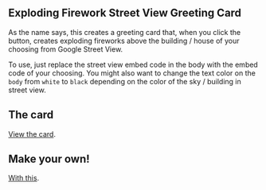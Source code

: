 ## Exploding Firework Street View Greeting Card

As the name says, this creates a greeting card that, when you click the button, creates exploding fireworks above the building / house of your choosing from Google Street View.

To use, just replace the street view embed code in the body with the embed code of your choosing. You might also want to change the text color on the ``body`` from ``white`` to ``black`` depending on the color of the sky / building in street view.

## The card

<a href="https://csvsoundsystem.github.com/one-year-anniversary-fireworks" target="_blank">View the card</a>.

## Make your own!

[With this](https://github.com/mhkeller/exploding-firework-street-view-greeting-card).

